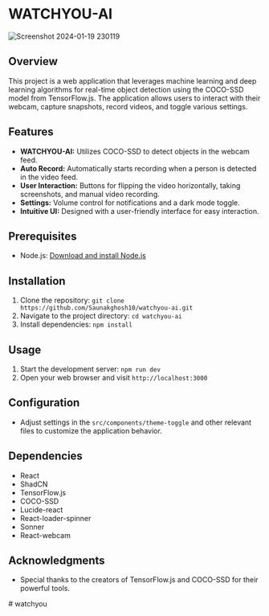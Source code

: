 # WATCHYOU-AI

![Screenshot 2024-01-19 230119](https://github.com/Saunakghosh10/watchyou-ai/assets/76943154/ccdb85e1-6540-4a21-b561-3e76c1efb6af)

## Overview

This project is a web application that leverages machine learning and deep learning algorithms for real-time object detection using the COCO-SSD model from TensorFlow.js. The application allows users to interact with their webcam, capture snapshots, record videos, and toggle various settings.

## Features

- **WATCHYOU-AI:** Utilizes COCO-SSD to detect objects in the webcam feed.
- **Auto Record:** Automatically starts recording when a person is detected in the video feed.
- **User Interaction:** Buttons for flipping the video horizontally, taking screenshots, and manual video recording.
- **Settings:** Volume control for notifications and a dark mode toggle.
- **Intuitive UI:** Designed with a user-friendly interface for easy interaction.

## Prerequisites

- Node.js: [Download and install Node.js](https://nodejs.org/)

## Installation

1. Clone the repository: `git clone https://github.com/Saunakghosh10/watchyou-ai.git`
2. Navigate to the project directory: `cd watchyou-ai`
3. Install dependencies: `npm install`

## Usage

1. Start the development server: `npm run dev`
2. Open your web browser and visit `http://localhost:3000`

## Configuration

- Adjust settings in the `src/components/theme-toggle` and other relevant files to customize the application behavior.

## Dependencies

- React
- ShadCN
- TensorFlow.js
- COCO-SSD
- Lucide-react
- React-loader-spinner
- Sonner
- React-webcam

## Acknowledgments

- Special thanks to the creators of TensorFlow.js and COCO-SSD for their powerful tools.

#   w a t c h y o u  
 